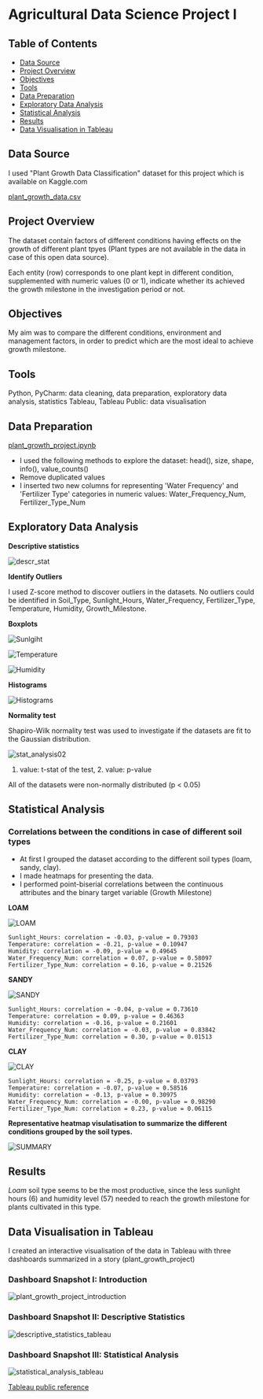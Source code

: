 # Agricultural Data Science Project I

## Table of Contents

- [Data Source](#data-source)
- [Project Overview](#project-overview)
- [Objectives](#objectives)
- [Tools](#tools)
- [Data Preparation](#data-preparation)
- [Exploratory Data Analysis](#exploratory-data-analysis)
- [Statistical Analysis](#statistical-analysis)
- [Results](#results)
- [Data Visualisation in Tableau](#data-visualisation-in-tableau)

## Data Source

I used "Plant Growth Data Classification" dataset for this project which is available on Kaggle.com

[plant_growth_data.csv]( https://talapkapetra.github.io/plant-growth-project/plant_growth_data.csv)

## Project Overview

The dataset contain factors of different conditions having effects on the growth of different plant tpyes (Plant types are not available in the data in case of this open data source). 

Each entity (row) corresponds to one plant kept in different condition, supplemented with numeric values (0 or 1), indicate whether its achieved the growth milestone in the investigation period or not.

## Objectives

My aim was to compare the different conditions, environment and management factors, in order to predict which are the most ideal to achieve growth milestone.
## Tools

Python, PyCharm: data cleaning, data preparation, exploratory data analysis, statistics
Tableau, Tableau Public: data visualisation

## Data Preparation

[plant_growth_project.ipynb](https://talapkapetra.github.io/plant-growth-project/plant_growth_project.ipynb)

 - I used the following methods to explore the dataset: head(), size, shape, info(), value_counts()
 - Remove duplicated values
 - I inserted two new columns for representing 'Water Frequency' and 'Fertilizer Type' categories in numeric values: Water_Frequency_Num, Fertilizer_Type_Num

## Exploratory Data Analysis

 **Descriptive statistics** 

![descr_stat](https://github.com/user-attachments/assets/8ed73df2-fd05-4ae0-aa85-6786e1a7297a)

**Identify Outliers**

I used Z-score method to discover outliers in the datasets. No outliers could be identified in Soil_Type, Sunlight_Hours, Water_Frequency, Fertilizer_Type, Temperature, Humidity, Growth_Milestone.

**Boxplots**

![Sunlgiht](https://github.com/user-attachments/assets/8b9d8a47-46f6-4858-ab68-da5418077758)

![Temperature](https://github.com/user-attachments/assets/52afd58b-04a6-41d3-8cfb-0cb0bf7de8cc)

![Humidity](https://github.com/user-attachments/assets/d9945c95-0440-4e78-92e6-83b389893f3b)

**Histograms**

![Histograms](https://github.com/user-attachments/assets/e6fb31fe-80c0-4a16-9d02-ce45f73a9431)

**Normality test**

Shapiro-Wilk normality test was used to investigate if the datasets are fit to the Gaussian distribution.

![stat_analysis02](https://github.com/user-attachments/assets/9c3ba6cc-b59a-40f3-9da4-59923a18c866)

1. value: t-stat of the test, 2. value: p-value

All of the datasets were non-normally distributed (p < 0.05)

## Statistical Analysis

### Correlations between the conditions in case of different soil types

 - At first I grouped the dataset according to the different soil types (loam, sandy, clay).
 - I made heatmaps for presenting the data.
 - I performed point-biserial correlations between the continuous attributes and the binary target variable (Growth Milestone)

**LOAM**

![LOAM](https://github.com/user-attachments/assets/d24ffbe2-a129-4f5b-b4ed-4d6ab1c05fbe)

```
Sunlight_Hours: correlation = -0.03, p-value = 0.79303
Temperature: correlation = -0.21, p-value = 0.10947
Humidity: correlation = -0.09, p-value = 0.49645
Water_Frequency_Num: correlation = 0.07, p-value = 0.58097
Fertilizer_Type_Num: correlation = 0.16, p-value = 0.21526
```

**SANDY**

![SANDY](https://github.com/user-attachments/assets/41996396-28f8-48d2-b3d3-c766b5aed2e2)

```
Sunlight_Hours: correlation = -0.04, p-value = 0.73610
Temperature: correlation = 0.09, p-value = 0.46363
Humidity: correlation = -0.16, p-value = 0.21601
Water_Frequency_Num: correlation = -0.03, p-value = 0.83842
Fertilizer_Type_Num: correlation = 0.30, p-value = 0.01513
```

**CLAY**

![CLAY](https://github.com/user-attachments/assets/f4a57cbb-0efe-4100-a2c4-fe0396ce016b)

```
Sunlight_Hours: correlation = -0.25, p-value = 0.03793
Temperature: correlation = -0.07, p-value = 0.58516
Humidity: correlation = -0.13, p-value = 0.30975
Water_Frequency_Num: correlation = -0.00, p-value = 0.98290
Fertilizer_Type_Num: correlation = 0.23, p-value = 0.06115
```

**Representative heatmap visulatisation to summarize the different conditions grouped by the soil types.**

![SUMMARY](https://github.com/user-attachments/assets/64e5fc67-18b0-4608-87ba-46aba703b9b8)

## Results

*Loam* soil type seems to be the most productive, since the less sunlight hours (6) and humidity level (57) needed to reach the growth milestone for plants cultivated in this type.

## Data Visualisation in Tableau

I created an interactive visualisation of the data in Tableau with three dashboards summarized in a story (plant_growth_project)

### Dashboard Snapshot I:  Introduction

![plant_growth_project_introduction](https://github.com/user-attachments/assets/890a6dfe-b3c2-4499-badc-49ca29113710)

### Dashboard Snapshot II: Descriptive Statistics

![descriptive_statistics_tableau](https://github.com/user-attachments/assets/b544fd5f-3a78-4929-ae85-f62cd7d599c1)

### Dashboard Snapshot III: Statistical Analysis

![statistical_analysis_tableau](https://github.com/user-attachments/assets/09146994-e7a0-480e-b45f-8775339f8be6)

[Tableau public reference](https://talapkapetra.github.io/plant-growth-project/plant_growth_project_tableau_public.html)












